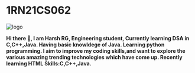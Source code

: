 # 1RN21CS062
![logo](https://github.com/1RN21CS062/1RN21CS062/blob/main/Github_banner.jpeg)

**Hi there 👋, I am Harsh RG, Engineering student, Currently learning DSA in C,C++,Java.
Having basic knowldege of Java. Learning python programming.
I aim to improve my coding skills,and want to explore the various amazing trending technologies which have come up.
Recently learning HTML Skills:C,C++,Java.**
